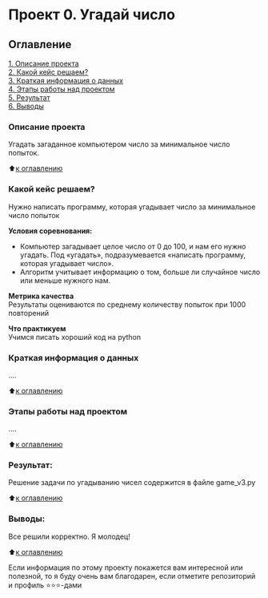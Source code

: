 # Проект 0. Угадай число

## Оглавление  
[1. Описание проекта](https://github.com/mtsulina/sf_data_sciencee/tree/main/project_0/README.md#Описание-проекта)  
[2. Какой кейс решаем?](https://github.com/mtsulina/sf_data_sciencee/tree/main/project_0/README.md#Какой-кейс-решаем)  
[3. Краткая информация о данных](https://github.com/mtsulina/sf_data_sciencee/tree/main/project_0/README.md#Краткая-информация-о-данных)  
[4. Этапы работы над проектом](https://github.com/mtsulina/sf_data_sciencee/tree/main/project_0/README.md#Этапы-работы-над-проектом)  
[5. Результат](https://github.com/mtsulina/sf_data_sciencee/tree/main/project_0/README.md#Результат)    
[6. Выводы](https://github.com/mtsulina/sf_data_sciencee/tree/main/project_0/README.md#Выводы) 

### Описание проекта    
Угадать загаданное компьютером число за минимальное число попыток.

:arrow_up:[к оглавлению](_)


### Какой кейс решаем?    
Нужно написать программу, которая угадывает число за минимальное число попыток

**Условия соревнования:**  
- Компьютер загадывает целое число от 0 до 100, и нам его нужно угадать. Под «угадать», подразумевается «написать программу, которая угадывает число».
- Алгоритм учитывает информацию о том, больше ли случайное число или меньше нужного нам.

**Метрика качества**     
Результаты оцениваются по среднему количеству попыток при 1000 повторений

**Что практикуем**     
Учимся писать хороший код на python


### Краткая информация о данных
....
  
:arrow_up:[к оглавлению](.README.md#Оглавление)


### Этапы работы над проектом  
....

:arrow_up:[к оглавлению](.README.md#Оглавление)


### Результат:  
Решение задачи по угадыванию чисел содержится в файле game_v3.py

:arrow_up:[к оглавлению](.README.md#Оглавление)


### Выводы:  
Все решили корректно. Я молодец!

:arrow_up:[к оглавлению](.README.md#Оглавление)


Если информация по этому проекту покажется вам интересной или полезной, то я буду очень вам благодарен, если отметите репозиторий и профиль ⭐️⭐️⭐️-дами